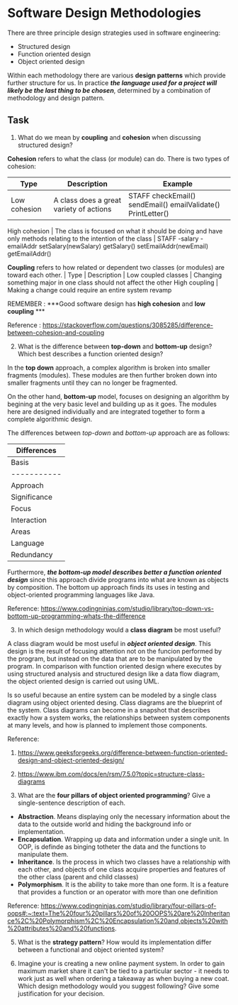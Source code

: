 # Software Design Methodologies

There are three principle design strategies used in software engineering:

- Structured design
- Function oriented design
- Object oriented design

Within each methodology there are various **design patterns** which provide further structure for us. In practice ***the language used for a project will likely be the last thing to be chosen***, determined by a combination of methodology and design pattern.

## Task

1. What do we mean by **coupling** and **cohesion** when discussing structured design?

**Cohesion** refers to what the class (or module) can do. There is two types of cohesion:

| Type | Description | Example
| ----------- | ----------- | -----------
Low cohesion | A class does a great variety of actions | STAFF checkEmail() sendEmail() emailValidate() PrintLetter()

High cohesion | The class is focused on what it should be doing and have only methods relating to the intention of the class | STAFF -salary -emailAddr   setSalary(newSalary) getSalary() setEmailAddr(newEmail) getEmailAddr()     

**Coupling** refers to how related or dependent two classes (or modules) are toward each other.
| Type | Description |
Low coupled classes | Changing something major in one class should not affect the other
High coupling | Making a change could require an entire system revamp

REMEMBER : ***Good software design has **high cohesion** and **low coupling** ***

Reference : https://stackoverflow.com/questions/3085285/difference-between-cohesion-and-coupling

2. What is the difference between **top-down** and **bottom-up** design? Which best describes a function oriented design?

In the **top down** approach, a complex algorithm is broken into smaller fragments (modules). These modules are then further broken down into smaller fragments until they can no longer be fragmented.

On the other hand, **bottom-up** model, focuses on designing an algorithm by begining at the very basic level and building up as it goes. The modules here are designed individually and are integrated together to form a complete algorithmic design. 

The differences between *top-down* and *bottom-up* approach are as follows:

|Differences|
|------------|
| Basis | Top-Down | Bottom-Up
| ----------- | ----------- | ------------
| Approach | Top-Down Approach is Theory-driven | Bottom-Up Approach is Data-Driven |
Significance | Emphasis is on doing things (algorithms) | Emphasis is on data rathar than procedure
| Focus | Large programs are divided into smaller programs which is known as decomposition | Programs are divided into what are known as objects is called Composition |
|Interaction | Communication is less among the modules | Communication is a key among the modules |
| Areas | Widely used in debugging, module documentation, etc | Widely used in testing |
| Language | The top-down approach is mainly used by Structured programming languages like C, Fortran, etc | The bottom-up approach is used by Object-Oriented programming languages like C++, C#, Java, etc |
| Redundancy | May contains redundancy as we break up the problem into smaller fragments, then build that section separately | This approach contains less redundancy if the data encapsulation and data hiding are being used |

Furthermore, ***the bottom-up model describes better a function oriented design***  since this approach divide programs into what are known as objects by composition. The bottom up approach finds its uses in testing and object-oriented programming languages like Java. 

Reference: https://www.codingninjas.com/studio/library/top-down-vs-bottom-up-programming-whats-the-difference


3. In which design methodology would a **class diagram** be most useful?

A class diagram would be most useful in ***object oriented design***. This design is the result of focusing attention not on the funcion performed by the program, but instead on the data that are to be manipulated by the program. In comparison with function oriented design where executes by using structured analysis and structured design like a data flow diagram, the object oriented design is carried out using UML. 

Is so useful because an entire system can be modeled by a single class diagram using object oriented desing. Class diagrams are the blueprint of the system. Class diagrams can become in a snapshot that describes exactly how a system works, the relationships between system components at many levels, and how is planned to implement those components.

Reference:
1. https://www.geeksforgeeks.org/difference-between-function-oriented-design-and-object-oriented-design/
2. https://www.ibm.com/docs/en/rsm/7.5.0?topic=structure-class-diagrams


4. What are the **four pillars of object oriented programming**? Give a single-sentence description of each.
- **Abstraction**. Means displaying only the necessary information about the data to the outside world and hiding the background info or implementation.
- **Encapsulation**. Wrapping up data and information under a single unit. In OOP, is definde as binging totheter the data and the functions to manipulate them.
- **Inheritance**. Is the process in which two classes have a relationship with each other, and objects of one class acquire properties and features of the other class (parent and child classes)
- **Polymorphism**. It is the ability to take more than one form. It is a feature that provides a function or an operator with more than one definition

Reference: https://www.codingninjas.com/studio/library/four-pillars-of-oops#:~:text=The%20four%20pillars%20of%20OOPS%20are%20Inheritance%2C%20Polymorphism%2C%20Encapsulation%20and,objects%20with%20attributes%20and%20functions.


5. What is the **strategy pattern**? How would its implementation differ between a functional and object oriented system?




6. Imagine your is creating a new online payment system. In order to gain maximum market share it can't be tied to a particular sector - it needs to work just as well when ordering a takeaway as when buying a new coat. Which design methodology would you suggest following? Give some justification for your decision.